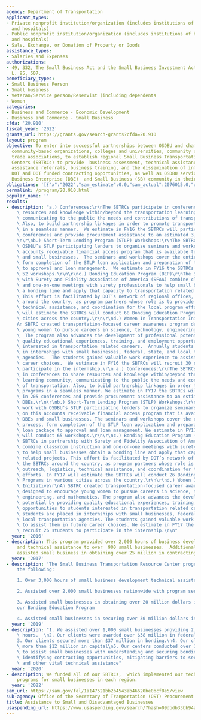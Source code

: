 ```yaml
---
agency: Department of Transportation
applicant_types:
- Private nonprofit institution/organization (includes institutions of higher education
  and hospitals)
- Public nonprofit institution/organization (includes institutions of higher education
  and hospitals)
- Sale, Exchange, or Donation of Property or Goods
assistance_types:
- Salaries and Expenses
authorizations:
- 49, 332, The Small Business Act and the Small Business Investment Act of 1958. Pub.
  L. 95, 507.
beneficiary_types:
- Small Business Person
- Small business
- Veteran/Service person/Reservist (including dependents
- Women
categories:
- Business and Commerce - Economic Development
- Business and Commerce - Small Business
cfda: '20.910'
fiscal_year: '2022'
grants_url: https://grants.gov/search-grants?cfda=20.910
layout: program
objective: To enter into successful partnerships between OSDBU and chambers of commerce,
  community-based organizations, colleges and universities, community colleges, or
  trade associations, to establish regional Small Business Transportation Resource
  Centers (SBTRCs) to provide  business assessment, technical assistance, technical
  assistance referrals, business training, and the dissemination of information regarding
  DOT and DOT funded contracting opportunities, as well as OSDBU services to the Disadvantaged
  Business Enterprise (DBE)  and Small Business (SB) community in their regions.
obligations: '[{"x":"2022","sam_estimate":0.0,"sam_actual":2076015.0,"usa_spending_actual":2491659.74},{"x":"2023","sam_estimate":2076015.0,"sam_actual":0.0,"usa_spending_actual":1529544.75},{"x":"2024","sam_estimate":2475734.0,"sam_actual":0.0,"usa_spending_actual":2894789.6}]'
permalink: /program/20.910.html
popular_name: ''
results:
- description: "a.) Conferences:\r\nThe SBTRCs participate in conferences to share\
    \ resources and knowledge within/beyond the transportation learning community,\
    \ communicating to the public the needs and contributions of transportation. \
    \ Also, to build partnership linkages in order to promote transportation programs\
    \ in a seamless manner.  We estimate in FY16 the SBTRCs will participate in 205\
    \ conferences and provide procurement assistance to an estimated 3,600 DBEs.\r\
    \n\r\nb.) Short-Term Lending Program (STLP) Workshops:\r\nThe SBTRCs work with\
    \ OSDBU’s STLP participating lenders to organize seminars and workshops on this\
    \ accounts receivable financial access program that is available to eligible DBEs\
    \ and small businesses.  The seminars and workshops cover the entire STLP process,\
    \ form completion of the STLP loan application and preparation of the loan package\
    \ to approval and loan management.  We estimate in FY16 the SBTRCs will conduct\
    \ 52 workshops.\r\n\r\nc.) Bonding Education Program (BEP)\r\nThe SBTRCs in partnership\
    \ with Surety and Fidelity Association of America (SFAA) combine classroom instruction\
    \ and one-on-one meetings with surety professionals to help small businesses obtain\
    \ a bonding line and apply that capacity to transportation related projects. \
    \ This effort is facilitated by DOT’s network of regional offices, the SBTRCs\
    \ around the country, as program partners whose role is to provide outreach, logistics,\
    \ technical assistance, and coordination for the local program efforts.  In FY16\
    \ will estimate the SBTRCs will conduct 68 Bonding Education Programs in various\
    \ cities across the country.\r\n\r\nd.) Women In Transportation Initiative\r\n\
    An SBTRC created transportation-focused career awareness program designed to encourage\
    \ young women to pursue careers in science, technology, engineering, and mathematics.\
    \  The program also advances the development of professional potential by providing\
    \ quality educational experiences, training, and employment opportunities to students\
    \ interested in transportation related careers.  Annually students are placed\
    \ in internships with small businesses, federal, state, and local transportation\
    \ agencies.  The students gained valuable work experience to assist them in future\
    \ career choices.  We estimate in FY16 the SBTRCs will recruit 30 students to\
    \ participate in the internship.\r\n a.) Conferences:\r\nThe SBTRCs participate\
    \ in conferences to share resources and knowledge within/beyond the transportation\
    \ learning community, communicating to the public the needs and contributions\
    \ of transportation. Also, to build partnership linkages in order to promote transportation\
    \ programs in a seamless manner. We estimate in FY17 the SBTRCs will participate\
    \ in 205 conferences and provide procurement assistance to an estimated 3,600\
    \ DBEs.\r\n\r\nb.) Short-Term Lending Program (STLP) Workshops:\r\nThe SBTRCs\
    \ work with OSDBU’s STLP participating lenders to organize seminars and workshops\
    \ on this accounts receivable financial access program that is available to eligible\
    \ DBEs and small businesses. The seminars and workshops cover the entire STLP\
    \ process, form completion of the STLP loan application and preparation of the\
    \ loan package to approval and loan management. We estimate in FY17 the SBTRCs\
    \ will conduct 65 workshops.\r\n\r\nc.) Bonding Education Program (BEP)\r\nThe\
    \ SBTRCs in partnership with Surety and Fidelity Association of America (SFAA)\
    \ combine classroom instruction and one-on-one meetings with surety professionals\
    \ to help small businesses obtain a bonding line and apply that capacity to transportation\
    \ related projects. This effort is facilitated by DOT’s network of regional offices,\
    \ the SBTRCs around the country, as program partners whose role is to provide\
    \ outreach, logistics, technical assistance, and coordination for the local program\
    \ efforts. In FY17 will estimate the SBTRCs will conduct 26 Bonding Education\
    \ Programs in various cities across the country.\r\n\r\nd.) Women In Transportation\
    \ Initiative\r\nAn SBTRC created transportation-focused career awareness program\
    \ designed to encourage young women to pursue careers in science, technology,\
    \ engineering, and mathematics. The program also advances the development of professional\
    \ potential by providing quality educational experiences, training, and employment\
    \ opportunities to students interested in transportation related careers. Annually\
    \ students are placed in internships with small businesses, federal, state, and\
    \ local transportation agencies. The students gained valuable work experience\
    \ to assist them in future career choices. We estimate in FY17 the SBTRCs will\
    \ recruit 26 students to participate in the internship.\r\n"
  year: '2016'
- description: This program provided over 2,000 hours of business development counseling
    and technical assistance to over  900 small businesses.  Additionally, the program
    assisted small business in obtaining over 25 million in contracting opportunities.
  year: '2017'
- description: 'The Small Business Transportation Resource Center program provided
    the following:

    1. Over 3,000 hours of small business development technical assistance and counseling

    2. Assisted over 2,000 small businesses nationwide with program services

    3. Assisted small businesses in obtaining over 20 million dollars in bonding through
    our Bonding Education Program

    4. Assisted small businesses in securing over 30 million dollars in federal contracts'
  year: '2019'
- description: "1. We assisted over 1,000 small businesses providing 2,200 counseling\
    \ hours.  \n2. Our clients were awarded over $38 million in federal contracts.\n\
    3. Our clients secured more than $37 million in bonding.\n4. Our clients secured\
    \ more than $12 million in capital\n5. Our centers conducted over 100 webinars\
    \ to assist small businesses with understanding and securing bonding, capital,\
    \ identifying contracting opportunities, mitigating barriers to securing contracts,\
    \ and other vital technical assistance"
  year: '2020'
- description: We funded all of our SBTRCs,  which implemented our technical assistance
    programs for small businesses in each region.
  year: '2022'
sam_url: https://sam.gov/fal/1a147521bb2b4543ab46620be0bcf8e5/view
sub-agency: Office of the Secretary of Tranportation (OST) Procurement Operations
title: Assistance to Small and Disadvantaged Businesses
usaspending_url: https://www.usaspending.gov/search/?hash=09dbdb33bb94ac0ec13efbb2c5157a49
---
```

